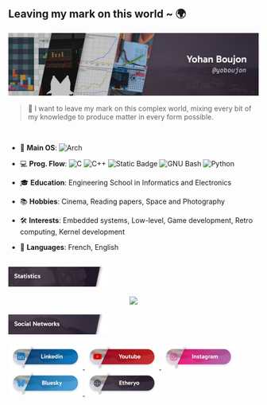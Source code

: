 ## Leaving my mark on this **world** ~ 🌍
<div align="center">
	<img src="img/header.jpg">
</div>

> 🔩 I want to leave my mark on this complex world, mixing every bit of my knowledge to produce matter in every form possible.

<br>

- 🐧 **Main OS**: ![Arch](https://img.shields.io/badge/-Arch%20Linux-05122A?style=flat&logo=archlinux&logoColor=FFFFFF&color=1793D1)
- 💻 **Prog. Flow**: ![C](https://img.shields.io/badge/-C-05122A?style=flat&logo=c&logoColor=FFFFFF&color=261C2C) ![C++](https://img.shields.io/badge/-C%2B%2B-05122A?style=flat&logo=c%2B%2B&logoColor=FFFFFF&color=0174BE) ![Static Badge](https://img.shields.io/badge/-VHDL-05122A?style=flat&logo=amd&logoColor=FFFFFF&color=9A031E) ![GNU Bash](https://img.shields.io/badge/-Bash-05122A?style=flat&logo=gnubash&logoColor=FFFFFF&color=0d9276) ![Python](https://img.shields.io/badge/-Python-05122A?style=flat&logo=python&logoColor=FFFFFF&color=0174BE)

- 🎓 **Education**: Engineering School in Informatics and Electronics
- 📚 **Hobbies**: Cinema, Reading papers, Space and Photography
- 🛠️ **Interests**: Embedded systems, Low-level, Game development, Retro computing, Kernel development
- 💬 **Languages**: French, English 

<br>

<div align="left">
	<img src="img/title_stats.png" width="40%">
</div>

<br>

<!-- Most Used Languages -->
<div align="center">
  <picture>
    <source
      srcset="https://github-readme-stats.vercel.app/api/top-langs/?username=yoboujon&layout=donut&size_weight=0.5&count_weight=0.5&langs_count=5&exclude_repo=saoulbonmonsieur&theme=dark"
      media="(prefers-color-scheme: dark)"
    />
    <source
      srcset="https://github-readme-stats.vercel.app/api/top-langs/?username=yoboujon&layout=donut&size_weight=0.5&count_weight=0.5&langs_count=5&exclude_repo=saoulbonmonsieur"
      media="(prefers-color-scheme: light), (prefers-color-scheme: no-preference)"
    />
    <img src="https://github-readme-stats.vercel.app/api/top-langs/?username=yoboujon" />
  </picture>
</div>

<br>

<div align="left">
	<img src="img/title_social.png" width="40%">
</div>

<br>

<a href="https://www.linkedin.com/in/yohan-boujon-a08511202/">
    <img src="img/unknown_social.png" height="50dvh" />
</a>
<a href="https://www.youtube.com/@yoboujon">
    <img src="img/youtube.png" height="50dvh" />
</a>
<a href="https://www.instagram.com/yoboujon/">
    <img src="img/instagram.png" height="50dvh" />
</a>
<a href="https://bsky.app/profile/yoboujon.etheryo.fr">
    <img src="img/bluesky.png" height="50dvh" />
</a>
<a href="https://www.etheryo.fr">
    <img src="img/etheryo.png" height="50dvh" />
</a>
